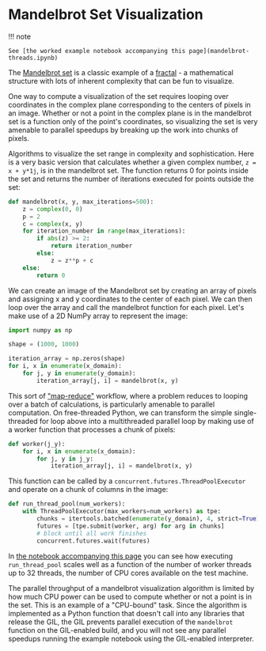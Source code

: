 # Mandelbrot Set Visualization

!!! note

    See [the worked example notebook accompanying this page](mandelbrot-threads.ipynb)

The [Mandelbrot set](https://en.wikipedia.org/wiki/Mandelbrot_set) is a classic
example of a [fractal](https://en.wikipedia.org/wiki/Fractal) - a mathematical
structure with lots of inherent complexity that can be fun to
visualize.

One way to compute a visualization of the set requires looping over coordinates
in the complex plane corresponding to the centers of pixels in an image. Whether
or not a point in the complex plane is in the mandelbrot set is a function only
of the point's coordinates, so visualizing the set is very amenable to parallel
speedups by breaking up the work into chunks of pixels.

Algorithms to visualize the set range in complexity and sophistication. Here is
a very basic version that calculates whether a given complex number, `z = x + y*1j`, is in the mandelbrot set. The function returns 0 for points inside the
set and returns the number of iterations executed for points outside the set:

```python
def mandelbrot(x, y, max_iterations=500):
    z = complex(0, 0)
    p = 2
    c = complex(x, y)
    for iteration_number in range(max_iterations):
        if abs(z) >= 2:
            return iteration_number
        else:
            z = z**p + c
    else:
        return 0
```

We can create an image of the Mandelbrot set by creating an array of pixels and
assigning x and y coordinates to the center of each pixel. We can then loop over
the array and call the mandelbrot function for each pixel. Let's make use of a
2D NumPy array to represent the image:

```python
import numpy as np

shape = (1000, 1000)

iteration_array = np.zeros(shape)
for i, x in enumerate(x_domain):
    for j, y in enumerate(y_domain):
        iteration_array[j, i] = mandelbrot(x, y)
```

This sort of ["map-reduce"](https://en.wikipedia.org/wiki/MapReduce) workflow,
where a problem reduces to looping over a batch of calculations, is particularly
amenable to parallel computation. On free-threaded Python, we can transform the
simple single-threaded for loop above into a multithreaded parallel loop by
making use of a worker function that processes a chunk of pixels:

```python
def worker(j_y):
    for i, x in enumerate(x_domain):
        for j, y in j_y:
            iteration_array[j, i] = mandelbrot(x, y)
```

This function can be called by a `concurrent.futures.ThreadPoolExecutor` and
operate on a chunk of columns in the image:

```python
def run_thread_pool(num_workers):
    with ThreadPoolExecutor(max_workers=num_workers) as tpe:
        chunks = itertools.batched(enumerate(y_domain), 4, strict=True)
        futures = [tpe.submit(worker, arg) for arg in chunks]
        # block until all work finishes
        concurrent.futures.wait(futures)
```

In [the notebook accompanying this page](mandelbrot-threads.ipynb) you can see
how executing `run_thread_pool` scales well as a function of the number of
worker threads up to 32 threads, the number of CPU cores available on the test
machine.

The parallel throughput of a mandelbrot visualization algorithm is limited by
how much CPU power can be used to compute whether or not a point is in the
set. This is an example of a "CPU-bound" task. Since the algorithm is
implemented as a Python function that doesn't call into any libraries that
release the GIL, the GIL prevents parallel execution of the `mandelbrot`
function on the GIL-enabled build, and you will not see any parallel speedups
running the example notebook using the GIL-enabled interpreter.

